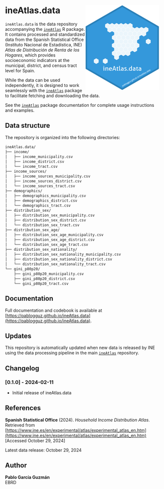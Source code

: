 # ineAtlas.data <img src="icon/logo_data.png" align="right" height="278" />

`ineAtlas.data` is the data repository accompanying the [`ineAtlas`](https://github.com/pablogguz/ineAtlas) R package. It contains processed and standardized data from the Spanish Statistical Office (Instituto Nacional de Estadística, INE) _Atlas de Distribución de Renta de los Hogares_, which provides socioeconomic indicators at the municipal, district, and census tract level for Spain.

While the data can be used independently, it is designed to work seamlessly with the [`ineAtlas`](https://github.com/pablogguz/ineAtlas) package to facilitate fetching and downloading the data.

See the [`ineAtlas`](https://github.com/pablogguz/ineAtlas) package documentation for complete usage instructions and examples.

## Data structure

The repository is organized into the following directories:

```
ineAtlas.data/
├── income/
│   ├── income_municipality.csv
│   ├── income_district.csv
│   └── income_tract.csv
├── income_sources/
│   ├── income_sources_municipality.csv
│   ├── income_sources_district.csv
│   └── income_sources_tract.csv
├── demographics/
│   ├── demographics_municipality.csv
│   ├── demographics_district.csv
│   └── demographics_tract.csv
├── distribution_sex/
│   ├── distribution_sex_municipality.csv
│   ├── distribution_sex_district.csv
│   └── distribution_sex_tract.csv
├── distribution_sex_age/
│   ├── distribution_sex_age_municipality.csv
│   ├── distribution_sex_age_district.csv
│   └── distribution_sex_age_tract.csv
├── distribution_sex_nationality/
│   ├── distribution_sex_nationality_municipality.csv
│   ├── distribution_sex_nationality_district.csv
│   └── distribution_sex_nationality_tract.csv
└── gini_p80p20/
    ├── gini_p80p20_municipality.csv
    ├── gini_p80p20_district.csv
    └── gini_p80p20_tract.csv
```

## Documentation

Full documentation and codebook is available at [https://pablogguz.github.io/ineAtlas.data](https://pablogguz.github.io/ineAtlas.data).

## Updates

This repository is automatically updated when new data is released by INE using the data processing pipeline in the main [`ineAtlas`](https://github.com/pablogguz/ineAtlas) repository.

## Changelog 

### [0.1.0] - 2024-02-11
- Initial release of ineAtlas.data

## References

**Spanish Statistical Office** (2024). *Household Income Distribution Atlas*. Retrieved from [https://www.ine.es/en/experimental/atlas/experimental_atlas_en.htm](https://www.ine.es/en/experimental/atlas/experimental_atlas_en.htm) [Accessed October 29, 2024]

Latest data release: October 29, 2024

## Author

**Pablo García Guzmán**  
EBRD

